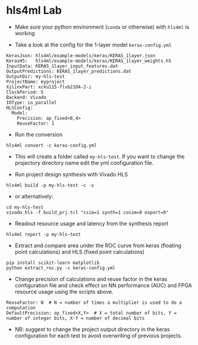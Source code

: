 # hls4ml Lab

- Make sure your python environment (`conda` or otherwise) with `hls4ml` is working

- Take a look at the config for the 1-layer model `keras-config.yml`
```
KerasJson: hls4ml/example-models/keras/KERAS_1layer.json
KerasH5:   hls4ml/example-models/keras/KERAS_1layer_weights.h5
InputData: KERAS_1layer_input_features.dat
OutputPredictions: KERAS_1layer_predictions.dat
OutputDir: my-hls-test
ProjectName: myproject
XilinxPart: xcku115-flvb2104-2-i
ClockPeriod: 5
Backend: Vivado
IOType: io_parallel
HLSConfig:
  Model:
    Precision: ap_fixed<8,4>
    ReuseFactor: 1
```

- Run the conversion
```
hls4ml convert -c keras-config.yml
```

- This will create a folder called `my-hls-test`. If you want to change the projectory directory name edit the yml configuration file.

- Run project design synthesis with Vivado HLS
```
hls4ml build -p my-hls-test -c -s
```
- or alternatively:
```
cd my-hls-test
vivado_hls -f build_prj.tcl "csim=1 synth=1 cosim=0 export=0"
```

- Readout resource usage and latency from the synthesis report
```
hls4ml report -p my-hls-test
```

- Extract and compare area under the ROC curve from keras (floating point calculations) and HLS (fixed point calculations)
```
pip install scikit-learn matplotlib 
python extract_roc.py -c keras-config.yml
```

- Change precision of calculations and reuse factor in the keras configuration file and check effect on NN performance (AUC) and FPGA resource usage using the scripts above.

```
ReuseFactor: N  # N = number of times a multiplier is used to do a computation 
DefaultPrecision: ap_fixed<X,Y>  # X = total number of bits, Y = number of integer bits, X-Y = number of decimal bits
```
- NB: suggest to change the project output directory in the keras configuration for each test to avoid overwriting of previous projects.
